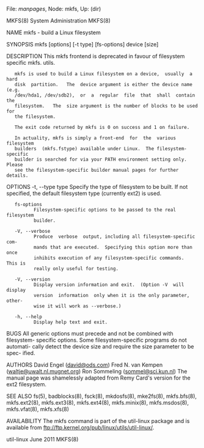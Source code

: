 File: *manpages*,  Node: mkfs,  Up: (dir)

MKFS(8)                      System Administration                     MKFS(8)



NAME
       mkfs - build a Linux filesystem

SYNOPSIS
       mkfs [options] [-t type] [fs-options] device [size]

DESCRIPTION
       This  mkfs  frontend  is  deprecated  in  favour of filesystem specific
       mkfs.<type> utils.

       mkfs is used to build a Linux filesystem on a device,  usually  a  hard
       disk  partition.   The  device argument is either the device name (e.g.
       /dev/hda1, /dev/sdb2),  or  a  regular  file  that  shall  contain  the
       filesystem.   The  size argument is the number of blocks to be used for
       the filesystem.

       The exit code returned by mkfs is 0 on success and 1 on failure.

       In actuality, mkfs is simply a front-end  for  the  various  filesystem
       builders  (mkfs.fstype) available under Linux.  The filesystem-specific
       builder is searched for via your PATH environment setting only.  Please
       see the filesystem-specific builder manual pages for further details.

OPTIONS
       -t, --type type
              Specify  the  type of filesystem to be built.  If not specified,
              the default filesystem type (currently ext2) is used.

       fs-options
              Filesystem-specific options to be passed to the real  filesystem
              builder.

       -V, --verbose
              Produce  verbose  output, including all filesystem-specific com-
              mands that are executed.  Specifying this option more than  once
              inhibits execution of any filesystem-specific commands.  This is
              really only useful for testing.

       -V, --version
              Display version information and exit.  (Option -V  will  display
              version  information  only when it is the only parameter, other-
              wise it will work as --verbose.)

       -h, --help
              Display help text and exit.

BUGS
       All generic options must precede and not be combined  with  filesystem-
       specific  options.   Some filesystem-specific programs do not automati-
       cally detect the device size and require the size parameter to be spec-
       ified.

AUTHORS
       David Engel (david@ods.com)
       Fred N. van Kempen (waltje@uwalt.nl.mugnet.org)
       Ron Sommeling (sommel@sci.kun.nl)
       The  manual  page  was shamelessly adapted from Remy Card's version for
       the ext2 filesystem.

SEE ALSO
       fs(5), badblocks(8), fsck(8), mkdosfs(8), mke2fs(8), mkfs.bfs(8),
       mkfs.ext2(8), mkfs.ext3(8), mkfs.ext4(8), mkfs.minix(8), mkfs.msdos(8),
       mkfs.vfat(8), mkfs.xfs(8)

AVAILABILITY
       The mkfs command is part of the util-linux  package  and  is  available
       from ftp://ftp.kernel.org/pub/linux/utils/util-linux/.



util-linux                         June 2011                           MKFS(8)
